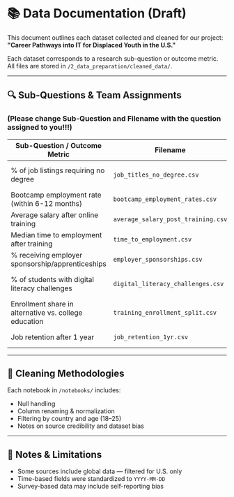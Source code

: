 # 📚 Data Documentation (Draft)

This document outlines each dataset collected and cleaned for our project:  
**"Career Pathways into IT for Displaced Youth in the U.S."**

Each dataset corresponds to a research sub-question or outcome metric.  
All files are stored in `/2_data_preparation/cleaned_data/`.

---

## 🔍 Sub-Questions & Team Assignments

### (Please change Sub-Question and Filename with the question assigned to you!!!)

| Sub-Question / Outcome Metric                          | Filename                         | Assigned Member   | Source|
|--------------------------------------------------------|----------------------------------|----------------------------|----------------------------------------------|
| % of job listings requiring no degree | `job_titles_no_degree.csv`| Nelson Fodjo Kamdoum| [Indeed API](link)|
| Bootcamp employment rate (within 6-12 months)| `bootcamp_employment_rates.csv`| Khadija al Ramlawi | [CourseReport](link)|
| Average salary after online training                   | `average_salary_post_training.csv`| Sara Şahin        | [PayScale or Glassdoor](link)|
| Median time to employment after training               | `time_to_employment.csv`         | Shayma Mohamed             | [LinkedIn reports](link)                     |
| % receiving employer sponsorship/apprenticeships       | `employer_sponsorships.csv`      | Olubusayo Solola           | [Workforce Dev Study](link)                  |
| % of students with digital literacy challenges         | `digital_literacy_challenges.csv`| Yevheniia Rudenko          | [UNHCR EdTech Report](link)                  |
| Enrollment share in alternative vs. college education  | `training_enrollment_split.csv`  | Niloufar Ahmadi            | [National Education Survey](link)            |
| Job retention after 1 year                             | `job_retention_1yr.csv`          | Yuri Spizhovyi             | [TechHire Data](link)                        |

---

## 🧼 Cleaning Methodologies

Each notebook in `/notebooks/` includes:

- Null handling
- Column renaming & normalization
- Filtering by country and age (18–25)
- Notes on source credibility and dataset bias

---

## 🧩 Notes & Limitations

- Some sources include global data — filtered for U.S. only
- Time-based fields were standardized to `YYYY-MM-DD`
- Survey-based data may include self-reporting bias
